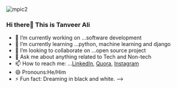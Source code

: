 ![mpic2](https://user-images.githubusercontent.com/65210787/84347263-f4c84180-ab66-11ea-88b7-4a97b86f41cd.jpg)
### Hi there👋 This is Tanveer Ali 



- 🔭 I’m currently working on ...software development
- 🌱 I’m currently learning ...python, machine learning and django
- 👯 I’m looking to collaborate on ...open source project
- 💬 Ask me about  anything related to Tech and Non-tech 
- 📫 How to reach me: ...[LinkedIn](https://www.linkedin.com/in/tanver-ali-16a331180/), [Quora](https://www.quora.com/profile/Tanveer-Ali-55), [Instagram](https://www.instagram.com/invites/contact/?i=nkkjdwfbi1md&utm_content=g9cekza)
- 😄 Pronouns:He/Him
- ⚡ Fun fact: Dreaming in black and white.
-->
